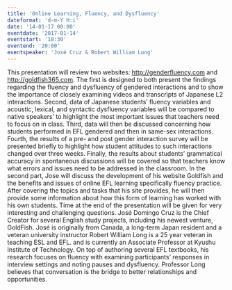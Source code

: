 ```yaml
---
title: 'Online Learning, Fluency, and Dysfluency'
dateformat: 'd-m-Y H:i'
date: '14-01-17 00:00'
eventdate: '2017-01-14'
eventstart: '18:30'
eventend: '20:00'
eventspeaker: 'José Cruz & Robert William Long'
---
```


This presentation will review two websites: http://genderfluency.com  and http://goldfish365.com. The first is designed to both present the findings regarding the fluency and dysfluency of gendered interactions and to show the importance of closely examining videos and transcripts of Japanese L2 interactions. Second, data of Japanese students’ fluency variables and acoustic, lexical, and syntactic dysfluency variables will be compared to native speakers’ to highlight the most important issues that teachers need to focus on in class. Third, data will then be discussed concerning how students performed in EFL gendered and then in same-sex interactions. Fourth, the results of a pre- and post gender interaction survey will be presented briefly to highlight how student attitudes to such interactions changed over three weeks. Finally, the results about students’ grammatical accuracy in spontaneous discussions will be covered so that teachers know what errors and issues need to be addressed in the classroom.
In the second part, Jose will discuss the development of his website Goldfish and the benefits and issues of online EFL learning specifically fluency practice. After covering the topics and tasks that his site provides, he will then provide some information about how this form of learning has worked with his own students.  Time at the end of the presentation will be given for very interesting and challenging questions.
José Domingo Cruz is the Chief Creator for several English study projects, including his newest venture, GoldFish. José is originally from Canada, a long-term Japan resident and a veteran university instructor
Robert William Long is a 25 year veteran in teaching ESL and EFL. and is currently an Associate Professor at Kyushu Institute of Technology. On top of authoring several EFL textbooks, his research focuses on fluency with examining participants’ responses in interview settings and noting pauses and dysfluency. Professor Long believes that conversation is the bridge to better relationships and opportunities.

